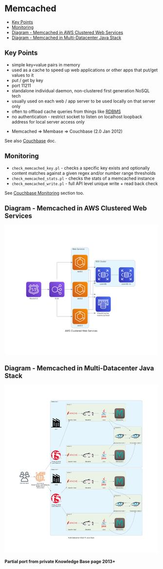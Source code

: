 # Memcached

<!-- INDEX_START -->

- [Key Points](#key-points)
- [Monitoring](#monitoring)
- [Diagram - Memcached in AWS Clustered Web Services](#diagram---memcached-in-aws-clustered-web-services)
- [Diagram - Memcached in Multi-Datacenter Java Stack](#diagram---memcached-in-multi-datacenter-java-stack)

<!-- INDEX_END -->

## Key Points

- simple key=value pairs in memory
- used as a cache to speed up web applications or other apps that put/get values to it
- put / get by key
- port 11211
- standalone individual daemon, non-clustered first generation NoSQL tech
- usually used on each web / app server to be used locally on that server only
- often to offload cache queries from things like [RDBMS](sql.md)
- no authentication - restrict socket to listen on localhost loopback address for local server access only

<!-- -->

- Memcached => Membase => Couchbase (2.0 Jan 2012)

See also [Couchbase](couchbase.md) doc.

## Monitoring

- `check_memcached_key.pl` - checks a specific key exists and optionally content matches against a given regex and/or number range thresholds
- `check_memcached_stats.pl` - checks the stats of a memcached instance
- `check_memcached_write.pl` - full API level unique write + read back check

See [Couchbase Monitoring](couchbase.md#monitoring) section too.

## Diagram - Memcached in AWS Clustered Web Services

![Memcached in AWS Clustered Web Services](https://github.com/HariSekhon/Diagrams-as-Code/raw/master/images/aws_clustered_web_services.png)

## Diagram - Memcached in Multi-Datacenter Java Stack

![Memcached in Multi-Datacenter Java Stack](https://github.com/HariSekhon/Diagrams-as-Code/raw/master/images/multi_dc_gslb_f5_java_stack.png)

**Partial port from private Knowledge Base page 2013+**
